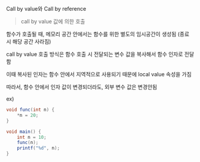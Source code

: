Call by value와 Call by reference

> call by value
값에 의한 호출

함수가 호출될 때, 메모리 공간 안에서는 함수를 위한 별도의 임시공간이 생성됨 (종료 시 해당 공간 사라짐)

call by value 호출 방식은 함수 호출 시 전달되는 변수 값을 복사해서 함수 인자로 전달함

이때 복사된 인자는 함수 안에서 지역적으로 사용되기 때문에 local value 속성을 가짐

따라서, 함수 안에서 인자 값이 변경되더라도, 외부 변수 값은 변경안됨
   
ex)   
```java
void func(int n) {
    *n = 20;
}

void main() {
    int n = 10;
    func(n);
    printf("%d", n);
}
```
